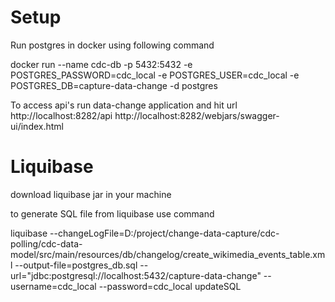 # Setup

Run postgres in docker using following command

docker run --name cdc-db -p 5432:5432 -e POSTGRES_PASSWORD=cdc_local -e POSTGRES_USER=cdc_local -e POSTGRES_DB=capture-data-change  -d postgres


To access api's run data-change application and hit url
http://localhost:8282/api
http://localhost:8282/webjars/swagger-ui/index.html

# Liquibase
download liquibase jar in your machine

to generate SQL file from liquibase use command

liquibase --changeLogFile=D:/project/change-data-capture/cdc-polling/cdc-data-model/src/main/resources/db/changelog/create_wikimedia_events_table.xml --output-file=postgres_db.sql --url="jdbc:postgresql://localhost:5432/capture-data-change"  --username=cdc_local --password=cdc_local updateSQL
